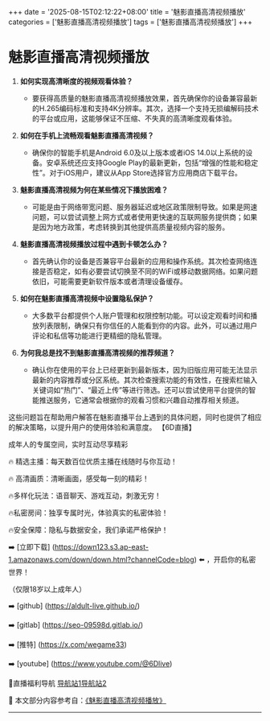 +++
date = '2025-08-15T02:12:22+08:00'
title = '魅影直播高清视频播放'
categories = ['魅影直播高清视频播放']
tags = ['魅影直播高清视频播放']
+++

# 魅影直播高清视频播放

1. **如何实现高清晰度的视频观看体验？**
   - 要获得高质量的魅影直播高清视频播放效果，首先确保你的设备兼容最新的H.265编码标准和支持4K分辨率。其次，选择一个支持无损编解码技术的平台或应用，这能够保证不压缩、不失真的高清晰度观看体验。

2. **如何在手机上流畅观看魅影直播高清视频？**
   - 确保你的智能手机是Android 6.0及以上版本或者iOS 14.0以上系统的设备。安卓系统还应支持Google Play的最新更新，包括“增强的性能和稳定性”。对于iOS用户，建议从App Store选择官方应用商店下载平台。

3. **魅影直播高清视频为何在某些情况下播放困难？**
   - 可能是由于网络带宽问题、服务器延迟或地区政策限制导致。如果是网速问题，可以尝试调整上网方式或者使用更快速的互联网服务提供商；如果是因为地方政策，考虑转换到其他提供高质量视频内容的服务。

4. **魅影直播高清视频播放过程中遇到卡顿怎么办？**
   - 首先确认你的设备是否兼容平台最新的应用和操作系统。其次检查网络连接是否稳定，如有必要尝试切换至不同的WiFi或移动数据网络。如果问题依旧，可能需要更新软件版本或者清理设备缓存。

5. **如何在魅影直播高清视频中设置隐私保护？**
   - 大多数平台都提供个人账户管理和权限控制功能。可以设定观看时间和播放列表限制，确保只有你信任的人能看到你的内容。此外，可以通过用户评论和私信等功能进行更精细的隐私管理。

6. **为何我总是找不到魅影直播高清视频的推荐频道？**
   - 确认你在使用的平台上已经更新到最新版本，因为旧版应用可能无法显示最新的内容推荐或分区系统。其次检查搜索功能的有效性，在搜索栏输入关键词如“热门”、“最近上传”等进行筛选。还可以尝试使用平台提供的智能推送服务，它通常会根据你的观看习惯和兴趣自动推荐相关频道。

这些问题旨在帮助用户解答在魅影直播平台上遇到的具体问题，同时也提供了相应的解决策略，以提升用户的使用体验和满意度。
【6D直播】

 成年人的专属空间，实时互动尽享精彩

🔥 精选主播：每天数百位优质主播在线随时与你互动！

🔥 高清画质：清晰画面，感受每一刻的精彩！

🔥多样化玩法：语音聊天、游戏互动，刺激无穷！

🔥私密房间：独享专属时光，体验真实的私密体验！

🔥安全保障：隐私与数据安全，我们承诺严格保护！

➡️ [立即下载] (https://down123.s3.ap-east-1.amazonaws.com/down/down.html?channelCode=blog) ⬅️ ，开启你的私密世界！

 （仅限18岁以上成年人）

➡️ [github] (https://aldult-live.github.io/)

➡️ [gitlab] (https://seo-09598d.gitlab.io/)

➡️ [推特] (https://x.com/wegame33)

➡️ [youtube] (https://www.youtube.com/@6Dlive)

🔞直播福利导航   [导航站1](https://webstack-86085a.gitlab.io/)[导航站2](https://onlygit123-2.github.io/)

📘 本文部分内容参考自：[《魅影直播高清视频播放》](https://webstack-hugo-10.pages.dev/)

---
